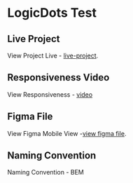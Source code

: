 # LogicDots Test
  
## Live Project

View Project Live - [live-project](https://soccerlive-ui-test.pages.dev/).

  ##  Responsiveness Video
  
View Responsiveness - [video](https://drive.google.com/drive/folders/1Sfr43hOlswqY6Qjk9euEDeHPuFMc1M8r?usp=sharing)

  
## Figma File

View Figma Mobile View  -[view figma file](https://www.figma.com/file/fikpAwK21tR12ywgIdu8mY/LogicDots-Assignment?node-id=0%3A1).

## Naming Convention

Naming Convention - BEM